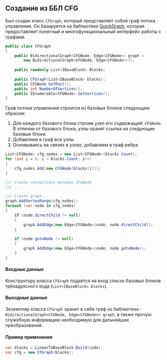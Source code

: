 ## Создание из ББЛ CFG

Был создан класс ```CFGraph```, который представляет собой граф потока управления. Он базируется на библиотеке [QuickGraph](https://quickgraph.codeplex.com/), которая предоставляет понятный и многофункциональный интерфейс работы с графами.

```cs
public class CFGraph
{
    public BidirectionalGraph<CFGNode, Edge<CFGNode>> graph =
        new BidirectionalGraph<CFGNode, Edge<CFGNode>>();
        
    public readonly List<IBaseBlock> Blocks;
        
    public CFGraph(List<IBaseBlock> blocks);
    public CFGNode GetRoot();
    public int NumberOfVertices();
    public IEnumerable<CFGNode> GetVertices();
}
```

Граф потока управления строится из базовых блоков следующим образом:
1. Для каждого базового блока строим узел его содержащий: ```CFGNode```. В отличии от базового блока, узлы хранят ссылка на следующие базовые блоки.
1. Добавляем в граф все узлы
2. Основываясь на связях в узлах, добавляем в граф ребра


```cs
List<CFGNode> cfg_nodes = new List<CFGNode>(blocks.Count);
for (int i = 0; i < blocks.Count; i++)
{
    cfg_nodes.Add(new CFGNode(blocks[i]));
}

/// Create connections between CFGNode
/// ...

/// Create graph
graph.AddVertexRange(cfg_nodes);
foreach (var node in cfg_nodes)
{
    if (node.directChild != null)
    {
        graph.AddEdge(new Edge<CFGNode>(node, node.directChild));
    }
    
    if (node.gotoNode != null)
    {
        graph.AddEdge(new Edge<CFGNode>(node, node.gotoNode));
    }
}
```


#### Входные данные

Конструктору класса ```CFGraph``` подаётся на вход список базовых блоков 
трёхадресного кода (`List<IBaseBlock> blocks`).

#### Выходные данные 

Экземпляр класса ```CFGraph``` хранит в себе граф из библиотеки - ```BidirectionalGraph<CFGNode, Edge<CFGNode>> graph```, а также прочую служебную информацию необходимую для дальнейших преобразований.

#### Пример применения  

```cs
var blocks = LinearToBaseBlock.Build(code);
var cfg = new CFGraph(blocks);
```
